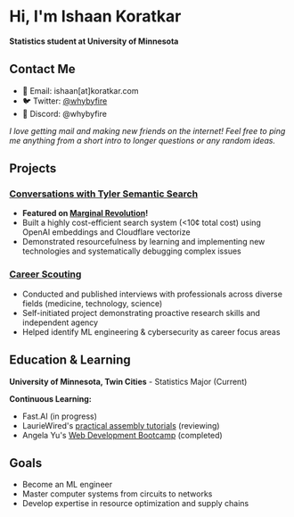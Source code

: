 # Hi, I'm Ishaan Koratkar

**Statistics student at University of Minnesota**

## Contact Me
- 📧 Email: ishaan[at]koratkar.com
- 🐦 Twitter: [@whybyfire](https://x.com/whybyfire)
- 💬 Discord: @whybyfire

*I love getting mail and making new friends on the internet! Feel free to ping me anything from a short intro to longer questions or any random ideas.*

## Projects

### [Conversations with Tyler Semantic Search](https://koratkar.github.io/cwt-semantic-search/)
- **Featured on [Marginal Revolution](https://marginalrevolution.com/marginalrevolution/2024/12/wednesday-assorted-links-482.html)!**
- Built a highly cost-efficient search system (<10¢ total cost) using OpenAI embeddings and Cloudflare vectorize
- Demonstrated resourcefulness by learning and implementing new technologies and systematically debugging complex issues

### [Career Scouting](https://careerscouting.substack.com)
- Conducted and published interviews with professionals across diverse fields (medicine, technology, science)
- Self-initiated project demonstrating proactive research skills and independent agency
- Helped identify ML engineering & cybersecurity as career focus areas

## Education & Learning

**University of Minnesota, Twin Cities** - Statistics Major (Current)

**Continuous Learning:**
- Fast.AI (in progress)
- LaurieWired's [practical assembly tutorials](https://www.youtube.com/watch?v=kKtWsuuJEDs&list=PLn_It163He32Ujm-l_czgEBhbJjOUgFhg) (reviewing)
- Angela Yu's [Web Development Bootcamp](https://www.udemy.com/user/4b4368a3-b5c8-4529-aa65-2056ec31f37e/?srsltid=AfmBOor9wY9REAR-DnqjuFpILaAu7M-WseVWz0YOs20lkLT6nZJR4J8A) (completed)

## Goals
- Become an ML engineer
- Master computer systems from circuits to networks
- Develop expertise in resource optimization and supply chains
